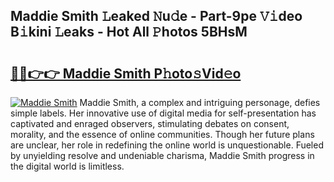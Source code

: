 ## Maddie Smith 𝙻eaked 𝙽u𝚍e - Part-9pe 𝚅𝚒deo B𝚒kini 𝙻eaks - Hot All 𝙿hotos 5BHsM

# <h2><a href="http://ld287k.urlbe.top/?page=Maddie+Smith">🔗🔗👉👉 Maddie Smith P𝚑oto𝚜Vid𝚎o</a></h2>

[![Maddie Smith](https://i.imgur.com/eBuTRDB.gif)](http://ld287k.urlbe.top/?page=Maddie+Smith)
Maddie Smith, a complex and intriguing personage, defies simple labels. Her innovative use of digital media for self-presentation has captivated and enraged observers, stimulating debates on consent, morality, and the essence of online communities. Though her future plans are unclear, her role in redefining the online world is unquestionable. Fueled by unyielding resolve and undeniable charisma, Maddie Smith progress in the digital world is limitless.
